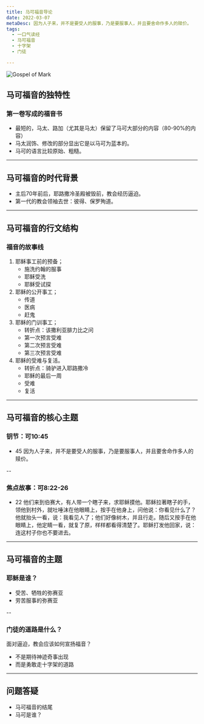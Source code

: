 ```yaml
---
title: 马可福音导论
date: 2022-03-07
metaDesc: 因为人子来，并不是要受人的服事，乃是要服事人，并且要舍命作多人的赎价。
tags:
  - 一口气读经
  - 马可福音
  - 十字架
  - 门徒

---
```


![Gospel of Mark](https://i.ibb.co/qCfZjLx/Saint-Mark-gold-banner-1024x512.jpg)



## 马可福音的独特性

### 第一卷写成的福音书
- 最短的，马太、路加（尤其是马太）保留了马可大部分的内容（80-90%的内容）
- 马太润饰、修改的部分显出它是以马可为蓝本的。
- 马可的语言比较原始、粗糙。

---

## 马可福音的时代背景
- 主后70年前后，耶路撒冷圣殿被毁前，教会经历逼迫。
- 第一代的教会领袖去世：彼得、保罗殉道。

---

## 马可福音的行文结构
### 福音的故事线
1. 耶稣事工前的预备；
	+ 施洗约翰的服事
	+ 耶稣受洗
	+ 耶稣受试探
2. 耶稣的公开事工；
	+ 传道
	+ 医病
	+ 赶鬼
3. 耶稣的门训事工；
	+ 转折点：该撒利亚腓力比之问
	+ 第一次预言受难
	+ 第二次预言受难
	+ 第三次预言受难
4. 耶稣的受难与复活。
	+ 转折点：骑驴进入耶路撒冷
	+ 耶稣的最后一周
	+ 受难
	+ 复活

---
## 马可福音的核心主题
### 钥节：可10:45
+ 45 因为人子来，并不是要受人的服事，乃是要服事人，并且要舍命作多人的赎价。

--
### 焦点故事：可8:22-26

+ 22 他们来到伯赛大，有人带一个瞎子来，求耶稣摸他。耶稣拉著瞎子的手，领他到村外，就吐唾沫在他眼睛上，按手在他身上，问他说：你看见什么了？他就抬头一看，说：我看见人了；他们好像树木，并且行走。随后又按手在他眼睛上，他定睛一看，就复了原，样样都看得清楚了。耶稣打发他回家，说：连这村子你也不要进去。


---
## 马可福音的主题
### 耶稣是谁？
+ 受苦、牺牲的弥赛亚
+ 劳苦服事的弥赛亚

--

### 门徒的道路是什么？
面对逼迫，教会应该如何宣扬福音？
+ 不是期待神迹奇事出现
+ 而是勇敢走十字架的道路

---
## 问题答疑
- 马可福音的结尾
- 马可是谁？